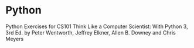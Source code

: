 # Python
Python Exercises for CS101 
Think Like a Computer Scientist: With Python 3, 3rd Ed. 
by Peter Wentworth, Jeffrey Elkner, Allen B. Downey and Chris Meyers
